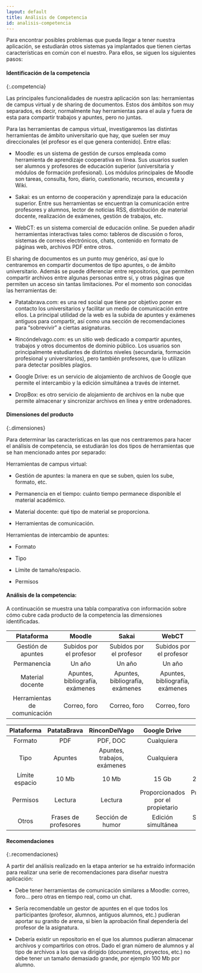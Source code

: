```yaml
---
layout: default
title: Análisis de Competencia
id: analisis-competencia
---
```


Para encontrar posibles problemas que pueda llegar a tener nuestra aplicación, se estudiarán otros sistemas ya implantados que tienen ciertas características en común con el nuestro. Para ellos, se siguen los siguientes pasos:

#### Identificación de la competencia
{:.competencia}

Las principales funcionalidades de nuestra aplicación son las: herramientas de campus virtual y de sharing de documentos. Estos dos ámbitos son muy separados, es decir, normalmente hay herramientas para el aula y fuera de esta para compartir trabajos y apuntes, pero no juntas.

Para las herramientas de campus virtual, investigaremos las distintas herramientas de ámbito universitario que hay, que suelen ser muy direccionales (el profesor es el que genera contenido). Entre ellas:

+ Moodle: es un sistema de gestión de cursos empleada como herramienta de aprendizaje cooperativa en línea. Sus usuarios suelen ser alumnos y profesores de educación superior (universitaria y módulos de formación profesional). Los módulos 	principales de Moodle son tareas, consulta, foro, diario, cuestionario, recursos, encuesta y Wiki.

+ Sakai: es un entorno de cooperación y aprendizaje para la educación superior. Entre sus herramientas se encuentran la comunicación entre profesores y alumnos, lector de noticias RSS, distribución de material docente, realización de exámenes, gestión de trabajos, etc.

+ WebCT: es un sistema comercial de educación online. Se pueden añadir herramientas interactivas tales como: tableros de discusión o foros, sistemas de correos electrónicos, chats, contenido en formato de páginas web, archivos PDF entre otros.

El sharing de documentos es un punto muy genérico, así que lo centraremos en compartir documentos de tipo apuntes, o de ámbito universitario. Además se puede diferenciar entre repositorios, que permiten compartir archivos entre algunas personas entre sí, y otras páginas que permiten un acceso sin tantas limitaciones. Por el momento son conocidas las herramientas de:

+ Patatabrava.com: es una red social que tiene por objetivo poner en contacto los universitarios y facilitar un medio de comunicación entre ellos. La principal utilidad de la web es la subida de apuntes y exámenes antiguos para compartir, así como una sección de recomendaciones para “sobrevivir” a ciertas asignaturas.

+ Rincóndelvago.com: es un sitio web dedicado a compartir apuntes, trabajos y otros documentos de dominio público. Los usuarios son principalmente estudiantes de distintos niveles (secundaria, formación profesional y universitarios), pero también profesores, que lo utilizan para detectar posibles plagios.

+ Google Drive: es un servicio de alojamiento de archivos de Google que permite el intercambio y la edición simultánea a través de internet.

+ DropBox: es otro servicio de alojamiento de archivos en la nube que permite almacenar y sincronizar archivos en línea y entre ordenadores.


#### Dimensiones del producto
{:.dimensiones}

Para determinar las características en las que nos centraremos para hacer el análisis de competencia, se estudiarán los dos tipos de herramientas que se han mencionado antes por separado:

Herramientas de campus virtual:	

+ Gestión de apuntes: la manera en que se suben, quien los sube, formato, etc.

+ Permanencia en el tiempo: cuánto tiempo permanece disponible el material académico.

+ Material docente: qué tipo de material se proporciona.

+ Herramientas de comunicación.

Herramientas de intercambio de apuntes:

+ Formato

+ Tipo

+ Límite de tamaño/espacio.

+ Permisos

#### Análisis de la competencia:

A continuación se muestra una tabla comparativa con información sobre cómo cubre cada producto de la competencia las dimensiones identificadas.


| Plataforma   	  	  | Moodle  			| Sakai       	   	      	| WebCT  	      	       	|
|:-:			  |:-:				|:-:				|:-:				|
| Gestión de apuntes	  | Subidos por el profesor	| Subidos por el profesor	| Subidos por el profesor	|
| Permanencia		  | Un año  	   		| Un año      	 		| Un año      	 		|
| Material docente	  | Apuntes, bibliografía, exámenes | Apuntes, bibliografía, exámenes | Apuntes, bibliografía, exámenes|
| Herramientas de comunicación | Correo, foro | Correo, foro | Correo, foro |



| Plataforma | PatataBrava | RinconDelVago | Google Drive | Drop Box |
|:-:	  |:-:	|:-:	|:-:	|:-:	|
| Formato | PDF | PDF, DOC | Cualquiera | Cualquiera |
| Tipo | Apuntes | Apuntes, trabajos, exámenes | Cualquiera | Cualquiera |
| Límite espacio | 10 Mb | 10 Mb | 15 Gb | 2 Gb (gratuito) |
| Permisos | Lectura | Lectura | Proporcionados por el propietario | Proporcionados por el propietario |
| Otros | Frases de profesores | Sección de humor | Edición simultánea | Sincronización automática |


#### Recomendaciones
{:.recomendaciones}

A partir del análisis realizado en la etapa anterior se ha extraído información para realizar una serie de recomendaciones para diseñar nuestra aplicación:
	
+ Debe tener herramientas de comunicación similares a Moodle: correo, foro… pero otras en tiempo real, como un chat.	

+ Sería recomendable un gestor de apuntes en el que todos los participantes (profesor, alumnos, antiguos alumnos, etc.) pudieran aportar su granito de arena, si bien la aprobación final dependería del profesor de la asignatura.	

+ Debería existir un repositorio en el que los alumnos pudieran almacenar archivos y compartirlos con otros. Dado el gran número de alumnos y al tipo de archivos a los que va dirigido (documentos, proyectos, etc.) no debe tener un tamaño demasiado grande, por ejemplo 100 Mb por alumno.

